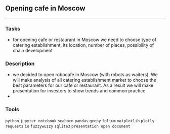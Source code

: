 ## Opening cafe in Moscow
	
<hr>

### Tasks
- for opening cafe or restaurant in Moscow we need to choose type of catering establishment, its location, number of places, possibility of chain development


### Description
- we decided to open robocafe in Moscow (with robots as waiters). We will make analysis of all catering establishment market to choose the best parameters for our cafe or restaurant. As a result we will make presentation for investors to show trends and common practice
- 
### Tools
`python` `jupyter notebook` `seaborn` `pandas` `geopy` `folium` `matplotlib` `plotly` `requests` `io` `fuzzywuzzy` `sqlite3` `presentation open document`


